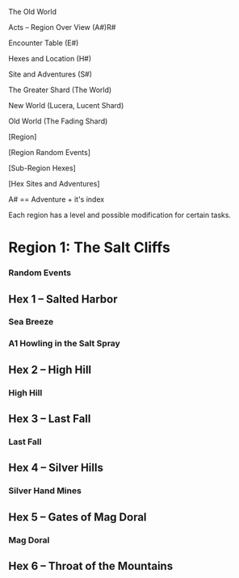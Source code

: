 The Old World 

Acts – Region Over View (A#)R# 

Encounter Table (E#) 

Hexes and Location (H#) 

Site and Adventures (S#) 

 

The Greater Shard (The World) 

New World (Lucera, Lucent Shard) 

Old World (The Fading Shard) 

[Region] 

[Region Random Events] 

[Sub-Region Hexes] 

[Hex Sites and Adventures] 

A# == Adventure + it's index 

 

Each region has a level and possible modification for certain tasks. 

 

 

# Region 1: The Salt Cliffs 

 

### Random Events 

 

## Hex 1 – Salted Harbor 

 

### Sea Breeze 

 

### A1 Howling in the Salt Spray  

 

## Hex 2 – High Hill 

 

### High Hill 

 

## Hex 3 – Last Fall 

 

### Last Fall 

 

## Hex 4 – Silver Hills 

 

### Silver Hand Mines 

 

## Hex 5 – Gates of Mag Doral 

 

### Mag Doral 

 

## Hex 6 – Throat of the Mountains 

 